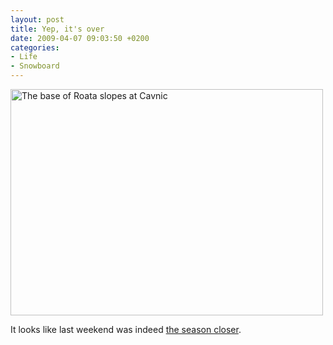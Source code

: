 ```yaml
---
layout: post
title: Yep, it's over
date: 2009-04-07 09:03:50 +0200
categories:
- Life
- Snowboard
---
```

<img src="https://content.rusiczki.net/2009/04/cavnic-roata-the-end-2009.jpg" alt="The base of Roata slopes at Cavnic" title="The base of Roata slopes at Cavnic" width="500" height="362" class="alignnone size-full wp-image-682"/>

It looks like last weekend was indeed <a href="http://www.rusiczki.net/2009/04/05/2008-2009-winter-season/">the season closer</a>.

